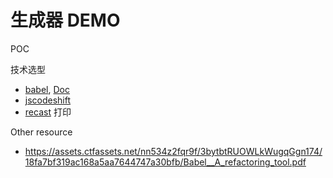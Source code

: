 # 生成器 DEMO

POC

技术选型

- [babel](https://github.com/jamiebuilds/babel-handbook/blob/master/translations/en/plugin-handbook.md#toc-validators), [Doc](https://babeljs.io/docs/babel-traverse)
- [jscodeshift](https://github.com/facebook/jscodeshift)
- [recast](https://github.com/benjamn/recast) 打印

Other resource

- https://assets.ctfassets.net/nn534z2fqr9f/3bytbtRUOWLkWugqGgn174/18fa7bf319ac168a5aa7644747a30bfb/Babel__A_refactoring_tool.pdf
